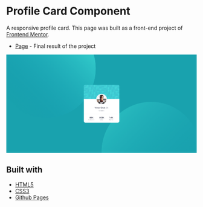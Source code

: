 # Profile Card Component

A responsive profile card. This page was built as a front-end project of [Frontend Mentor](https://www.frontendmentor.io/challenges/profile-card-component-cfArpWshJ).

- [Page](https://norwyx.github.io/profile-card/) - Final result of the project

![Profile Card](./images/final-results.png)




## Built with
- [HTML5](https://developer.mozilla.org/es/docs/HTML/HTML5)
- [CSS3](https://developer.mozilla.org/es/docs/Web/CSS/CSS3)
- [Github Pages](https://pages.github.com/)
